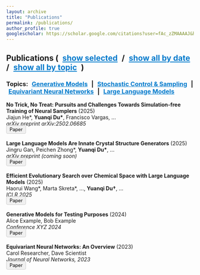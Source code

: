 ```yaml
---
layout: archive
title: "Publications"
permalink: /publications/
author_profile: true
googlescholar: https://scholar.google.com/citations?user=fAc_zZMAAAAJ&hl=en
---
```


<html>
<head>
  <meta charset="utf-8">
  <style>
    /* Simple styling for clickable text/links */
    .filter-link {
      cursor: pointer;
      color: #007ACC;
      text-decoration: underline;
      margin: 0 6px;
    }
    /* Each paper is a .paper-entry */
    .paper-entry {
      margin-bottom: 1.5em;
    }
    /* Styling for the paper link */
    .paper-button {
      cursor: pointer;
      background-color: #f0f0f0;
      border: 1px solid #ccc;
      padding: 3px 8px;
      border-radius: 4px;
      font-size: 0.9em;
      text-decoration: none;
      color: black;
    }
    .paper-button:hover {
      background-color: #e6e6e6;
    }
  </style>
</head>
<body>

<!-- Filter bar at the top -->
<h2>
  <strong>Publications</strong>
  (
    <span class="filter-link" onclick="filterPublications('selected')">show selected</span> /
    <span class="filter-link" onclick="filterPublications('date')">show all by date</span> /
    <span class="filter-link" onclick="filterPublications('all')">show all by topic</span>
  )
</h2>
<h3>
  <strong>Topics:</strong>
  <span class="filter-link" onclick="filterByTopic('Generative Models')">Generative Models</span> |
  <span class="filter-link" onclick="filterByTopic('Stochastic Control & Sampling')">Stochastic Control &amp; Sampling</span> |
  <span class="filter-link" onclick="filterByTopic('Equivariant Neural Networks')">Equivariant Neural Networks</span> |
  <span class="filter-link" onclick="filterByTopic('Large Language Models')">Large Language Models</span>
</h3>

<!-- The list of publications -->
<div id="publications">

  <!-- Publication 1: Stochastic Control & Sampling (not selected) -->
  <div class="paper-entry"
       data-selected="false"
       data-date="2025"
       data-topics="Stochastic Control & Sampling">
    <strong>No Trick, No Treat: Pursuits and Challenges Towards Simulation-free Training of Neural Samplers</strong> (2025)<br>
    Jiajun He*, <strong>Yuanqi Du*</strong>, Francisco Vargas, ...<br>
    <em>arXiv preprint arXiv:2502.06685</em><br>
    <a class="paper-button" href="https://arxiv.org/abs/2502.06685" target="_blank">Paper</a>
  </div>

  <!-- Publication 2: Large Language Models (not selected) -->
  <div class="paper-entry"
       data-selected="false"
       data-date="2025"
       data-topics="Large Language Models">
    <strong>Large Language Models Are Innate Crystal Structure Generators</strong> (2025)<br>
    Jingru Gan, Peichen Zhong*, <strong>Yuanqi Du*</strong>, ...<br>
    <em>arXiv preprint (coming soon)</em><br>
    <a class="paper-button" href="#" onclick="return false;">Paper</a>
  </div>

  <!-- Publication 3: Large Language Models (selected) -->
  <div class="paper-entry"
       data-selected="true"
       data-date="2025"
       data-topics="Large Language Models">
    <strong>Efficient Evolutionary Search over Chemical Space with Large Language Models</strong> (2025)<br>
    Haorui Wang*, Marta Skreta*, ..., <strong>Yuanqi Du†</strong>, ...<br>
    <em>ICLR 2025</em><br>
    <a class="paper-button" href="https://molleo.github.io/" target="_blank">Paper</a>
  </div>

  <!-- Publication 4: Generative Models (selected) -->
  <div class="paper-entry"
       data-selected="true"
       data-date="2024"
       data-topics="Generative Models">
    <strong>Generative Models for Testing Purposes</strong> (2024)<br>
    Alice Example, Bob Example<br>
    <em>Conference XYZ 2024</em><br>
    <a class="paper-button" href="https://example.com/generative" target="_blank">Paper</a>
  </div>

  <!-- Publication 5: Equivariant Neural Networks (not selected) -->
  <div class="paper-entry"
       data-selected="false"
       data-date="2023"
       data-topics="Equivariant Neural Networks">
    <strong>Equivariant Neural Networks: An Overview</strong> (2023)<br>
    Carol Researcher, Dave Scientist<br>
    <em>Journal of Neural Networks, 2023</em><br>
    <a class="paper-button" href="https://example.com/equiv" target="_blank">Paper</a>
  </div>

</div>

<script>
  // Filter by "selected," "date," or "all"
  function filterPublications(mode) {
    const pubs = document.querySelectorAll('.paper-entry');

    if (mode === 'selected') {
      // Show only publications with data-selected="true"
      pubs.forEach(pub => {
        pub.style.display = (pub.dataset.selected === 'true') ? 'block' : 'none';
      });
    } else if (mode === 'date') {
      // Show all publications...
      pubs.forEach(pub => pub.style.display = 'block');
      // ...and sort them by date (descending)
      const container = document.getElementById('publications');
      const pubsArray = Array.from(pubs);
      pubsArray.sort((a, b) => parseInt(b.dataset.date) - parseInt(a.dataset.date));
      pubsArray.forEach(pub => container.appendChild(pub));
    } else {
      // "all" mode: show all publications (no sorting)
      pubs.forEach(pub => pub.style.display = 'block');
    }
  }

  // Filter by a specific topic
  function filterByTopic(topic) {
    const pubs = document.querySelectorAll('.paper-entry');
    pubs.forEach(pub => {
      const topicsString = pub.dataset.topics || '';
      // Display the publication only if it includes the selected topic
      pub.style.display = topicsString.includes(topic) ? 'block' : 'none';
    });
    // Scroll to the first matched paper, if any
    const firstMatch = document.querySelector(`.paper-entry[data-topics*="${topic}"]`);
    if (firstMatch) {
      firstMatch.scrollIntoView({ behavior: 'smooth' });
    }
  }

  // By default, show "selected" publications on page load.
  window.onload = function() {
    filterPublications('selected');
  };
</script>

</body>
</html>
